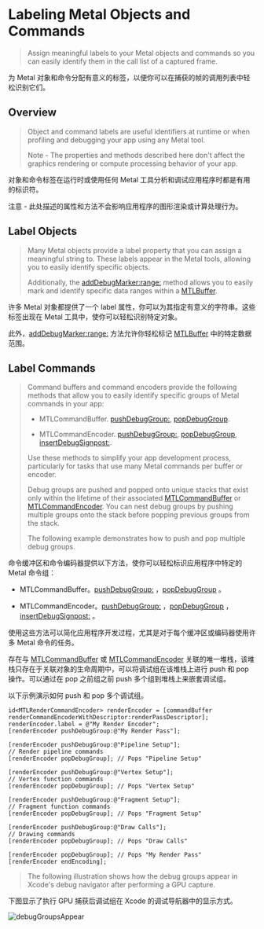 #  Labeling Metal Objects and Commands

> Assign meaningful labels to your Metal objects and commands so you can easily identify them in the call list of a captured frame.

为 Metal 对象和命令分配有意义的标签，以便你可以在捕获的帧的调用列表中轻松识别它们。

## Overview

> Object and command labels are useful identifiers at runtime or when profiling and debugging your app using any Metal tool.
>
> Note - The properties and methods described here don't affect the graphics rendering or compute processing behavior of your app.

对象和命令标签在运行时或使用任何 Metal 工具分析和调试应用程序时都是有用的标识符。

注意 - 此处描述的属性和方法不会影响应用程序的图形渲染或计算处理行为。

## Label Objects

> Many Metal objects provide a label property that you can assign a meaningful string to. These labels appear in the Metal tools, allowing you to easily identify specific objects.
>
> Additionally, the [addDebugMarker:range:](https://developer.apple.com/documentation/metal/mtlbuffer/1779576-adddebugmarker?language=objc) method allows you to easily mark and identify specific data ranges within a [MTLBuffer](https://developer.apple.com/documentation/metal/mtlbuffer?language=objc).

许多 Metal 对象都提供了一个 label 属性，你可以为其指定有意义的字符串。这些标签出现在 Metal 工具中，使你可以轻松识别特定对象。

此外，[addDebugMarker:range:](https://developer.apple.com/documentation/metal/mtlbuffer/1779576-adddebugmarker?language=objc) 方法允许你轻松标记 [MTLBuffer](https://developer.apple.com/documentation/metal/mtlbuffer?language=objc) 中的特定数据范围。

## Label Commands

> Command buffers and command encoders provide the following methods that allow you to easily identify specific groups of Metal commands in your app:
>
> - MTLCommandBuffer. [pushDebugGroup:](https://developer.apple.com/documentation/metal/mtlcommandbuffer/2869550-pushdebuggroup?language=objc), [popDebugGroup](https://developer.apple.com/documentation/metal/mtlcommandbuffer/2869549-popdebuggroup?language=objc).
>
> - MTLCommandEncoder. [pushDebugGroup:](https://developer.apple.com/documentation/metal/mtlcommandencoder/1458041-pushdebuggroup?language=objc), [popDebugGroup](https://developer.apple.com/documentation/metal/mtlcommandencoder/1458040-popdebuggroup?language=objc), [insertDebugSignpost:](https://developer.apple.com/documentation/metal/mtlcommandencoder/1458034-insertdebugsignpost?language=objc).
>
> Use these methods to simplify your app development process, particularly for tasks that use many Metal commands per buffer or encoder.
>
> Debug groups are pushed and popped onto unique stacks that exist only within the lifetime of their associated [MTLCommandBuffer](https://developer.apple.com/documentation/metal/mtlcommandbuffer?language=objc) or [MTLCommandEncoder](https://developer.apple.com/documentation/metal/mtlcommandencoder?language=objc). You can nest debug groups by pushing multiple groups onto the stack before popping previous groups from the stack.
>
> The following example demonstrates how to push and pop multiple debug groups.

命令缓冲区和命令编码器提供以下方法，使你可以轻松标识应用程序中特定的 Metal 命令组：

- MTLCommandBuffer。[pushDebugGroup:](https://developer.apple.com/documentation/metal/mtlcommandbuffer/2869550-pushdebuggroup?language=objc) ，[popDebugGroup](https://developer.apple.com/documentation/metal/mtlcommandbuffer/2869549-popdebuggroup?language=objc) 。

- MTLCommandEncoder。[pushDebugGroup:](https://developer.apple.com/documentation/metal/mtlcommandencoder/1458041-pushdebuggroup?language=objc) ，[popDebugGroup](https://developer.apple.com/documentation/metal/mtlcommandencoder/1458040-popdebuggroup?language=objc) ，[insertDebugSignpost:](https://developer.apple.com/documentation/metal/mtlcommandencoder/1458034-insertdebugsignpost?language=objc) 。

使用这些方法可以简化应用程序开发过程，尤其是对于每个缓冲区或编码器使用许多 Metal 命令的任务。

存在与 [MTLCommandBuffer](https://developer.apple.com/documentation/metal/mtlcommandbuffer?language=objc) 或 [MTLCommandEncoder](https://developer.apple.com/documentation/metal/mtlcommandencoder?language=objc) 关联的唯一堆栈，该堆栈只存在于关联对象的生命周期中，可以将调试组在该堆栈上进行 push 和 pop 操作。可以通过在 pop 之前组之前 push 多个组到堆栈上来嵌套调试组。

以下示例演示如何 push 和 pop 多个调试组。

```objc
id<MTLRenderCommandEncoder> renderEncoder = [commandBuffer renderCommandEncoderWithDescriptor:renderPassDescriptor];
renderEncoder.label = @"My Render Encoder";
[renderEncoder pushDebugGroup:@"My Render Pass"];

[renderEncoder pushDebugGroup:@"Pipeline Setup"];
// Render pipeline commands
[renderEncoder popDebugGroup]; // Pops "Pipeline Setup"

[renderEncoder pushDebugGroup:@"Vertex Setup"];
// Vertex function commands
[renderEncoder popDebugGroup]; // Pops "Vertex Setup"

[renderEncoder pushDebugGroup:@"Fragment Setup"];
// Fragment function commands
[renderEncoder popDebugGroup]; // Pops "Fragment Setup"

[renderEncoder pushDebugGroup:@"Draw Calls"];
// Drawing commands
[renderEncoder popDebugGroup]; // Pops "Draw Calls"

[renderEncoder popDebugGroup]; // Pops "My Render Pass"
[renderEncoder endEncoding];
```

> The following illustration shows how the debug groups appear in Xcode's debug navigator after performing a GPU capture.

下图显示了执行 GPU 捕获后调试组在 Xcode 的调试导航器中的显示方式。

![debugGroupsAppear](../../resource/Metal/Markdown/debugGroupsAppear.png)
